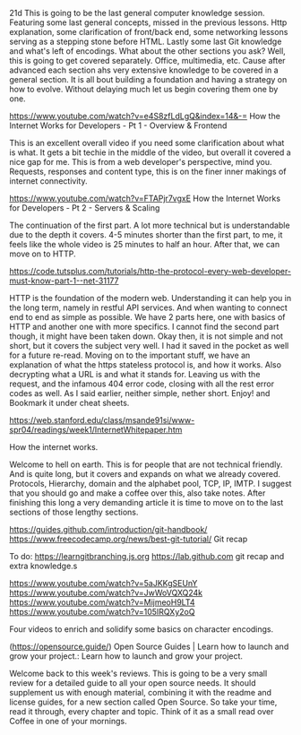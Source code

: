 21d
This is going to be the last general computer knowledge session. Featuring some last general concepts, missed in the previous lessons. Http explanation, some clarification of front/back end, some networking lessons serving as a stepping stone before HTML. Lastly some last Git knowledge and what's left of encodings. What about the other sections you ask? Well, this is going to get covered separately. Office, multimedia, etc. Cause after advanced each section ahs very extensive knowledge to be covered in a general section. It is all bout building a foundation and having a strategy on how to evolve. Without delaying much let us begin covering them one by one.

https://www.youtube.com/watch?v=e4S8zfLdLgQ&index=14&-=
How the Internet Works for Developers - Pt 1 - Overview & Frontend

This is an excellent overall video if you need some clarification about what is what. It gets a bit techie in the middle of the video, but overall it covered a nice gap for me. This is from a web developer's perspective, mind you. Requests, responses and content type, this is on the finer inner makings of internet connectivity.

https://www.youtube.com/watch?v=FTAPjr7vgxE
How the Internet Works for Developers - Pt 2 - Servers & Scaling

The continuation of the first part. A lot more technical but is understandable due to the depth it covers. 4-5 minutes shorter than the first part, to me, it feels like the whole video is 25 minutes to half an hour. After that, we can move on to HTTP.

https://code.tutsplus.com/tutorials/http-the-protocol-every-web-developer-must-know-part-1--net-31177

HTTP is the foundation of the modern web. Understanding it can help you in the long term, namely in restful API services. And when wanting to connect end to end as simple as possible. We have 2 parts here, one with basics of HTTP and another one with more specifics. I cannot find the second part though, it might have been taken down. Okay then, it is not simple and not short, but it covers the subject very well. I had it saved in the pocket as well for a future re-read. Moving on to the important stuff, we have an explanation of what the https stateless protocol is, and how it works. Also decrypting what a URL is and what it stands for. Leaving us with the request, and the infamous 404 error code, closing with all the rest error codes as well. As I said earlier, neither simple, nether short. Enjoy! and Bookmark it under cheat sheets.

https://web.stanford.edu/class/msande91si/www-spr04/readings/week1/InternetWhitepaper.htm

How the internet works.

Welcome to hell on earth. This is for people that are not technical friendly. And is quite long, but it covers and expands on what we already covered. Protocols, Hierarchy, domain and the alphabet pool, TCP, IP, IMTP. I suggest that you should go and make a coffee over this, also take notes. After finishing this long a very demanding article it is time to move on to the last sections of those lengthy sections.

https://guides.github.com/introduction/git-handbook/
https://www.freecodecamp.org/news/best-git-tutorial/
Git recap

To do:
https://learngitbranching.js.org
https://lab.github.com
git recap and extra knowledge.s

https://www.youtube.com/watch?v=5aJKKgSEUnY
https://www.youtube.com/watch?v=JwWoVQXQ24k
https://www.youtube.com/watch?v=MijmeoH9LT4
https://www.youtube.com/watch?v=105IRQXy2oQ

Four videos to enrich and solidify some basics on character encodings.

(https://opensource.guide/) Open Source Guides | Learn how to launch and grow your project.: Learn how to launch and grow your project.

 
Welcome back to this week's reviews. This is going to be a very small review for a detailed guide to all your open source needs. It should supplement us with enough material, combining it with the readme and license guides, for a new section called Open Source. So take your time, read it through, every chapter and topic. Think of it as a small read over Coffee in one of your mornings.